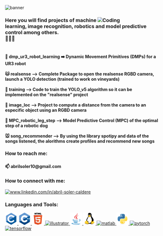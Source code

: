 <img src="https://github.com/soler10/soler10/assets/47087695/43cc7555-5d53-4924-8ead-a8eb8af379e5" alt="banner" height="300" width="1200">
<h3 align="left"> <h3>
<h3 align="left"> <h3>

<img align="right" alt="Coding" width="200" src="https://media.licdn.com/dms/image/D5612AQFuWiuEBRAcNw/article-cover_image-shrink_423_752/0/1694701932900?e=1711584000&v=beta&t=MLpX8iUEQ6Ip_Mg_3l2qC8ZEBdb6HKEBqomCi4UcLa0">

<h3 align="left">Here you will find projects of machine learning, image recognition, robotics and model predictive control among others.<br>👯👯👯<br><br></h3>
<h4 align="left"> 🐶 dmp_ur3_robot_learning   ➡️   Dynamic Movement Primitives (DMPs) for a UR3 robot <br><br>
  🐱 realsense --> Complete Package to open the realsense RGBD camera, launch a YOLO detection (trained to work on vineyards)<br><br>
  🦊 training --> Code to train the YOLO_v5 algorithm so it can be implemented on the "realsense" project <br><br>
  🐼 image_loc --> Project to compute a distance from the camera to an especific object using an RGBD camera <br><br>
  🐯 MPC_robotic_leg_step  --> Model Predictive Control (MPC) of the optimal step of a robotic dog<br> <br> 
  🐭 song_recommender  --> By using the library spotipy and data of the songs listened, the alorithms create profiles and recommend new songs
</h4>
  
  
<h3 align="left">How to reach me:  <h3>
<h4 align="left">  📫 <strong>abrilsoler10@gmail.com</strong> </h4>


<h3 align="left">How to connect with me:</h3>
<p align="left">
<a href="https://linkedin.com/in/www.linkedin.com/in/abril-soler-caldere" target="blank"><img align="center" src="https://raw.githubusercontent.com/rahuldkjain/github-profile-readme-generator/master/src/images/icons/Social/linked-in-alt.svg" alt="www.linkedin.com/in/abril-soler-caldere" height="30" width="40" /></a>
</p>

<h3 align="left">Languages and Tools:</h3>
<p align="left"> <a href="https://www.cprogramming.com/" target="_blank" rel="noreferrer"> <img src="https://raw.githubusercontent.com/devicons/devicon/master/icons/c/c-original.svg" alt="c" width="40" height="40"/> </a> <a href="https://www.w3schools.com/cpp/" target="_blank" rel="noreferrer"> <img src="https://raw.githubusercontent.com/devicons/devicon/master/icons/cplusplus/cplusplus-original.svg" alt="cplusplus" width="40" height="40"/> </a> <a href="https://www.w3.org/html/" target="_blank" rel="noreferrer"> <img src="https://raw.githubusercontent.com/devicons/devicon/master/icons/html5/html5-original-wordmark.svg" alt="html5" width="40" height="40"/> </a> <a href="https://www.adobe.com/in/products/illustrator.html" target="_blank" rel="noreferrer"> <img src="https://www.vectorlogo.zone/logos/adobe_illustrator/adobe_illustrator-icon.svg" alt="illustrator" width="40" height="40"/> </a> <a href="https://www.java.com" target="_blank" rel="noreferrer"> <img src="https://raw.githubusercontent.com/devicons/devicon/master/icons/java/java-original.svg" alt="java" width="40" height="40"/> </a> <a href="https://www.linux.org/" target="_blank" rel="noreferrer"> <img src="https://raw.githubusercontent.com/devicons/devicon/master/icons/linux/linux-original.svg" alt="linux" width="40" height="40"/> </a> <a href="https://www.mathworks.com/" target="_blank" rel="noreferrer"> <img src="https://upload.wikimedia.org/wikipedia/commons/2/21/Matlab_Logo.png" alt="matlab" width="40" height="40"/> </a> <a href="https://www.python.org" target="_blank" rel="noreferrer"> <img src="https://raw.githubusercontent.com/devicons/devicon/master/icons/python/python-original.svg" alt="python" width="40" height="40"/> </a> <a href="https://pytorch.org/" target="_blank" rel="noreferrer"> <img src="https://www.vectorlogo.zone/logos/pytorch/pytorch-icon.svg" alt="pytorch" width="40" height="40"/> </a> <a href="https://www.tensorflow.org" target="_blank" rel="noreferrer"> <img src="https://www.vectorlogo.zone/logos/tensorflow/tensorflow-icon.svg" alt="tensorflow" width="40" height="40"/> </a> </p>
